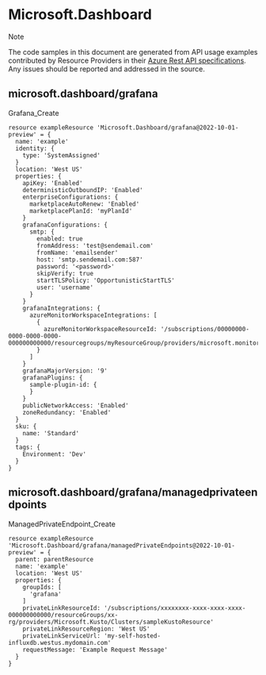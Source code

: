 # Microsoft.Dashboard
  
> [!NOTE]
> The code samples in this document are generated from API usage examples contributed by Resource Providers in their [Azure Rest API specifications](https://github.com/Azure/azure-rest-api-specs). Any issues should be reported and addressed in the source.


## microsoft.dashboard/grafana

Grafana_Create
```bicep
resource exampleResource 'Microsoft.Dashboard/grafana@2022-10-01-preview' = {
  name: 'example'
  identity: {
    type: 'SystemAssigned'
  }
  location: 'West US'
  properties: {
    apiKey: 'Enabled'
    deterministicOutboundIP: 'Enabled'
    enterpriseConfigurations: {
      marketplaceAutoRenew: 'Enabled'
      marketplacePlanId: 'myPlanId'
    }
    grafanaConfigurations: {
      smtp: {
        enabled: true
        fromAddress: 'test@sendemail.com'
        fromName: 'emailsender'
        host: 'smtp.sendemail.com:587'
        password: '<password>'
        skipVerify: true
        startTLSPolicy: 'OpportunisticStartTLS'
        user: 'username'
      }
    }
    grafanaIntegrations: {
      azureMonitorWorkspaceIntegrations: [
        {
          azureMonitorWorkspaceResourceId: '/subscriptions/00000000-0000-0000-0000-000000000000/resourcegroups/myResourceGroup/providers/microsoft.monitor/accounts/myAzureMonitorWorkspace'
        }
      ]
    }
    grafanaMajorVersion: '9'
    grafanaPlugins: {
      sample-plugin-id: {
      }
    }
    publicNetworkAccess: 'Enabled'
    zoneRedundancy: 'Enabled'
  }
  sku: {
    name: 'Standard'
  }
  tags: {
    Environment: 'Dev'
  }
}
```

## microsoft.dashboard/grafana/managedprivateendpoints

ManagedPrivateEndpoint_Create
```bicep
resource exampleResource 'Microsoft.Dashboard/grafana/managedPrivateEndpoints@2022-10-01-preview' = {
  parent: parentResource 
  name: 'example'
  location: 'West US'
  properties: {
    groupIds: [
      'grafana'
    ]
    privateLinkResourceId: '/subscriptions/xxxxxxxx-xxxx-xxxx-xxxx-000000000000/resourceGroups/xx-rg/providers/Microsoft.Kusto/Clusters/sampleKustoResource'
    privateLinkResourceRegion: 'West US'
    privateLinkServiceUrl: 'my-self-hosted-influxdb.westus.mydomain.com'
    requestMessage: 'Example Request Message'
  }
}
```
